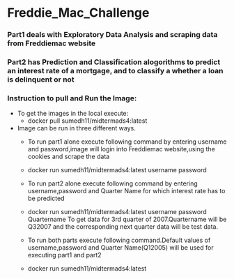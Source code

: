 # Freddie_Mac_Challenge
### Part1 deals with Exploratory Data Analysis and scraping data  from Freddiemac website
### Part2 has Prediction and Classification alogorithms to predict an interest rate of a mortgage, and to classify a whether a loan is delinquent or not 
### Instruction to pull and Run the Image:

- To get the images in the local execute: 
  - docker pull sumedh11/midtermads4:latest
- Image can be run in three different ways.
  - To run part1 alone execute following command by entering username and password,image will login into Freddiemac website,using the cookies and scrape the data
  - docker run sumedh11/midtermads4:latest username password
  
  - To run part2 alone execute following command by entering username,password and Quarter Name for which interest rate has to be predicted
  - docker run sumedh11/midtermads4:latest username password Quartername
    To get data for 3rd quarter of 2007.Quartername will be Q32007 and the corresponding next quarter data will be test data.

  - To run both parts execute following command.Default values of username,password and Quarter Name(Q12005) will be used for executing part1 and part2
  - docker run sumedh11/midtermads4:latest
   
